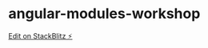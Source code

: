 # angular-modules-workshop

[Edit on StackBlitz ⚡️](https://stackblitz.com/edit/angular-modules-workshop)